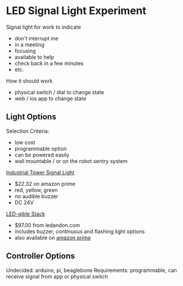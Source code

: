 
# LED Signal Light Experiment

Signal light for work to indicate
- don't interrupt me
- in a meeting
- focusing
- available to help
- check back in a few minutes
- etc.

How it should work
- physical switch / dial to change state
- web / ios app to change state

## Light Options

Selection Criteria:
- low cost
- programmable option
- can be powered easily
- wall mountable / or on the robot sentry system

[Industrial Tower Signal Light](http://www.amazon.com/Yellow-Green-Industry-Tower-Signal/dp/B00XXFSBH8/ref=sr_1_7?s=industrial&ie=UTF8&qid=1443025346&sr=1-7)
- $22.32 on amazon prime
- red, yellow, green
- no audible buzzer
- DC 24V

[LED-gible Stack](http://www.ledandon.com/category/stack_lights_flashing_audible.html)
- $97.00 from ledandon.com
- includes buzzer, continuous and flashing light options
- also available on [amazon
  prime](http://www.amazon.com/American-LED-gible-LD-5213-101-Flashing-Capabilities/dp/B00C9O3MSC/ref=sr_1_2?s=industrial&ie=UTF8&qid=1443025346&sr=1-2)

## Controller Options

Undecided: arduino, pi, beaglebone
Requirements: programmable, can receive signal from app or physical switch




